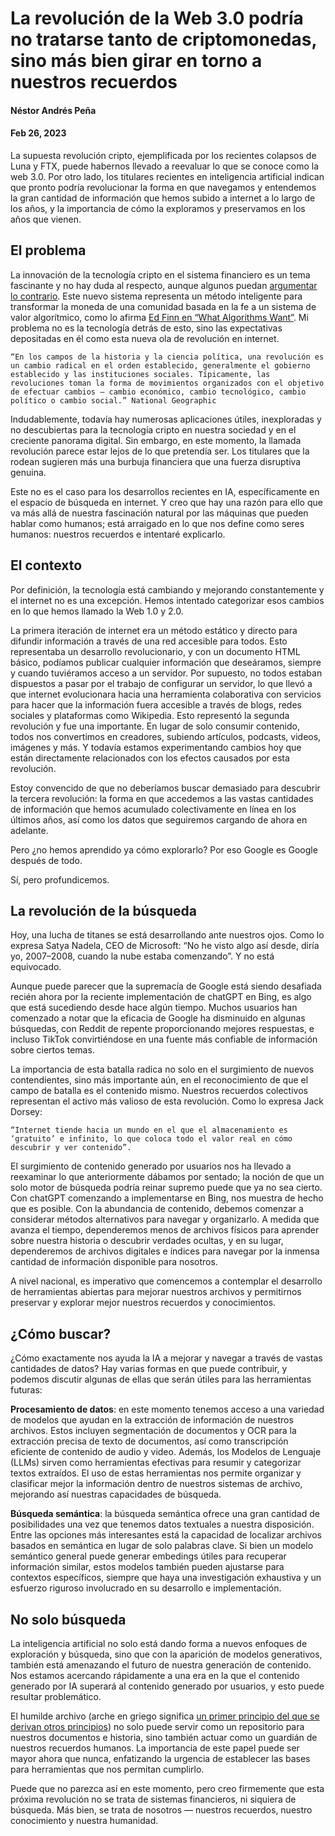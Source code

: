 # La revolución de la Web 3.0 podría no tratarse tanto de criptomonedas, sino más bien girar en torno a nuestros recuerdos

#### Néstor Andrés Peña
#### Feb 26, 2023

La supuesta revolución cripto, ejemplificada por los recientes colapsos de Luna y FTX, puede habernos llevado a reevaluar lo que se conoce como la web 3.0. Por otro lado, los titulares recientes en inteligencia artificial indican que pronto podría revolucionar la forma en que navegamos y entendemos la gran cantidad de información que hemos subido a internet a lo largo de los años, y la importancia de cómo la exploramos y preservamos en los años que vienen.

## El problema

La innovación de la tecnología cripto en el sistema financiero es un tema fascinante y no hay duda al respecto, aunque algunos puedan [argumentar lo contrario](https://english.elpais.com/science-tech/2022-07-07/jorge-stolfi-technologically-bitcoin-and-blockchain-technology-is-garbage.html). Este nuevo sistema representa un método inteligente para transformar la moneda de una comunidad basada en la fe a un sistema de valor algorítmico, como lo afirma [Ed Finn en “What Algorithms Want”](https://mitpress.mit.edu/9780262536042/what-algorithms-want/). Mi problema no es la tecnología detrás de esto, sino las expectativas depositadas en él como esta nueva ola de revolución en internet.

`“En los campos de la historia y la ciencia política, una revolución es un cambio radical en el orden establecido, generalmente el gobierno establecido y las instituciones sociales. Típicamente, las revoluciones toman la forma de movimientos organizados con el objetivo de efectuar cambios — cambio económico, cambio tecnológico, cambio político o cambio social.” National Geographic`

Indudablemente, todavía hay numerosas aplicaciones útiles, inexploradas y no descubiertas para la tecnología cripto en nuestra sociedad y en el creciente panorama digital. Sin embargo, en este momento, la llamada revolución parece estar lejos de lo que pretendía ser. Los titulares que la rodean sugieren más una burbuja financiera que una fuerza disruptiva genuina.

Este no es el caso para los desarrollos recientes en IA, específicamente en el espacio de búsqueda en internet. Y creo que hay una razón para ello que va más allá de nuestra fascinación natural por las máquinas que pueden hablar como humanos; está arraigado en lo que nos define como seres humanos: nuestros recuerdos e intentaré explicarlo.

## El contexto

Por definición, la tecnología está cambiando y mejorando constantemente y el internet no es una excepción. Hemos intentado categorizar esos cambios en lo que hemos llamado la Web 1.0 y 2.0.

La primera iteración de internet era un método estático y directo para difundir información a través de una red accesible para todos. Esto representaba un desarrollo revolucionario, y con un documento HTML básico, podíamos publicar cualquier información que deseáramos, siempre y cuando tuviéramos acceso a un servidor. Por supuesto, no todos estaban dispuestos a pasar por el trabajo de configurar un servidor, lo que llevó a que internet evolucionara hacia una herramienta colaborativa con servicios para hacer que la información fuera accesible a través de blogs, redes sociales y plataformas como Wikipedia. Esto representó la segunda revolución y fue una importante. En lugar de solo consumir contenido, todos nos convertimos en creadores, subiendo artículos, podcasts, videos, imágenes y más. Y todavía estamos experimentando cambios hoy que están directamente relacionados con los efectos causados por esta revolución.

Estoy convencido de que no deberíamos buscar demasiado para descubrir la tercera revolución: la forma en que accedemos a las vastas cantidades de información que hemos acumulado colectivamente en línea en los últimos años, así como los datos que seguiremos cargando de ahora en adelante.

Pero ¿no hemos aprendido ya cómo explorarlo? Por eso Google es Google después de todo.

Sí, pero profundicemos.

## La revolución de la búsqueda

Hoy, una lucha de titanes se está desarrollando ante nuestros ojos. Como lo expresa Satya Nadela, CEO de Microsoft: “No he visto algo así desde, diría yo, 2007–2008, cuando la nube estaba comenzando”. Y no está equivocado.

Aunque puede parecer que la supremacía de Google está siendo desafiada recién ahora por la reciente implementación de chatGPT en Bing, es algo que está sucediendo desde hace algún tiempo. Muchos usuarios han comenzado a notar que la eficacia de Google ha disminuido en algunas búsquedas, con Reddit de repente proporcionando mejores respuestas, e incluso TikTok convirtiéndose en una fuente más confiable de información sobre ciertos temas.

La importancia de esta batalla radica no solo en el surgimiento de nuevos contendientes, sino más importante aún, en el reconocimiento de que el campo de batalla es el contenido mismo. Nuestros recuerdos colectivos representan el activo más valioso de esta revolución. Como lo expresa Jack Dorsey:

`“Internet tiende hacia un mundo en el que el almacenamiento es ‘gratuito’ e infinito, lo que coloca todo el valor real en cómo descubrir y ver contenido”.`

El surgimiento de contenido generado por usuarios nos ha llevado a reexaminar lo que anteriormente dábamos por sentado; la noción de que un solo motor de búsqueda podría reinar supremo puede que ya no sea cierto. Con chatGPT comenzando a implementarse en Bing, nos muestra de hecho que es posible. Con la abundancia de contenido, debemos comenzar a considerar métodos alternativos para navegar y organizarlo. A medida que avanza el tiempo, dependeremos menos de archivos físicos para aprender sobre nuestra historia o descubrir verdades ocultas, y en su lugar, dependeremos de archivos digitales e índices para navegar por la inmensa cantidad de información disponible para nosotros.

A nivel nacional, es imperativo que comencemos a contemplar el desarrollo de herramientas abiertas para mejorar nuestros archivos y permitirnos preservar y explorar mejor nuestros recuerdos y conocimientos.

## ¿Cómo buscar?

¿Cómo exactamente nos ayuda la IA a mejorar y navegar a través de vastas cantidades de datos? Hay varias formas en que puede contribuir, y podemos discutir algunas de ellas que serán útiles para las herramientas futuras:

__Procesamiento de datos__: en este momento tenemos acceso a una variedad de modelos que ayudan en la extracción de información de nuestros archivos. Estos incluyen segmentación de documentos y OCR para la extracción precisa de texto de documentos, así como transcripción eficiente de contenido de audio y video. Además, los Modelos de Lenguaje (LLMs) sirven como herramientas efectivas para resumir y categorizar textos extraídos. El uso de estas herramientas nos permite organizar y clasificar mejor la información dentro de nuestros sistemas de archivo, mejorando así nuestras capacidades de búsqueda.

__Búsqueda semántica__: la búsqueda semántica ofrece una gran cantidad de posibilidades una vez que tenemos datos textuales a nuestra disposición. Entre las opciones más interesantes está la capacidad de localizar archivos basados en semántica en lugar de solo palabras clave. Si bien un modelo semántico general puede generar embedings útiles para recuperar información similar, estos modelos también pueden ajustarse para contextos específicos, siempre que haya una investigación exhaustiva y un esfuerzo riguroso involucrado en su desarrollo e implementación.

## No solo búsqueda

La inteligencia artificial no solo está dando forma a nuevos enfoques de exploración y búsqueda, sino que con la aparición de modelos generativos, también está amenazando el futuro de nuestra generación de contenido. Nos estamos acercando rápidamente a una era en la que el contenido generado por IA superará al contenido generado por usuarios, y esto puede resultar problemático.

El humilde archivo (arche en griego significa [un primer principio del que se derivan otros principios](https://en.wikipedia.org/wiki/Arche)) no solo puede servir como un repositorio para nuestros documentos e historia, sino también actuar como un guardián de nuestros recuerdos humanos. La importancia de este papel puede ser mayor ahora que nunca, enfatizando la urgencia de establecer las bases para herramientas que nos permitan cumplirlo.

Puede que no parezca así en este momento, pero creo firmemente que esta próxima revolución no se trata de sistemas financieros, ni siquiera de búsqueda. Más bien, se trata de nosotros — nuestros recuerdos, nuestro conocimiento y nuestra humanidad.